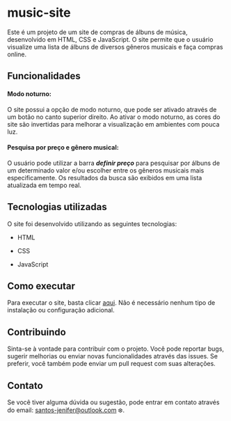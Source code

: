 # music-site

Este é um projeto de um site de compras de álbuns de música, desenvolvido em HTML, CSS e JavaScript. O site permite que o usuário visualize uma lista de álbuns de diversos gêneros musicais e faça compras online.

## Funcionalidades
#### Modo noturno:
O site possui a opção de modo noturno, que pode ser ativado através de um botão no canto superior direito. Ao ativar o modo noturno, as cores do site são invertidas para melhorar a visualização em ambientes com pouca luz.

#### Pesquisa por preço e gênero musical:
O usuário pode utilizar a barra ***definir preço*** para pesquisar por álbuns de um determinado valor e/ou escolher entre os gêneros musicais mais especificamente. Os resultados da busca são exibidos em uma lista atualizada em tempo real.

## Tecnologias utilizadas
O site foi desenvolvido utilizando as seguintes tecnologias:

+ HTML
- CSS
* JavaScript

## Como executar
Para executar o site, basta clicar [aqui](https://jenifersantoss.github.io/music-site/). Não é necessário nenhum tipo de instalação ou configuração adicional.

## Contribuindo
Sinta-se à vontade para contribuir com o projeto. Você pode reportar bugs, sugerir melhorias ou enviar novas funcionalidades através das issues. Se preferir, você também pode enviar um pull request com suas alterações.

## Contato
Se você tiver alguma dúvida ou sugestão, pode entrar em contato através do email: santos-jenifer@outlook.com :snowflake:.

